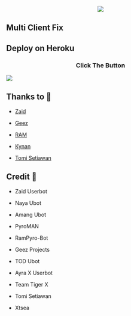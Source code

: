 <p align="center">

<img src="https://telegra.ph/file/eb49b1b2bbce82f54e918.jpg">

</p>

## Multi Client Fix


## Deploy on Heroku
<h3 align="center">Click The Button</h3>
<a href="https://dashboard.heroku.com/new?template=https://github.com/amanqs/AmangUbot"><img src="https://www.herokucdn.com/deploy/button.svg"></a>
</div>


## Thanks to 💖

- [Zaid](https://github.com/ITZ-ZAID)

- [Geez](https://t.me/GeezSupport)

- [RAM](https://t.me/ramsupportt)

- [Kynan](https://github.com/naya1503)

- [Tomi Setiawan](https://github.com/XtomiX)

## Credit 💖

- Zaid Userbot

- Naya Ubot

- Amang Ubot

- PyroMAN

- RamPyro-Bot

- Geez Projects

- TOD Ubot

- Ayra X Userbot

- Team Tiger X

- Tomi Setiawan

- Xtsea

